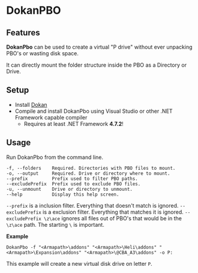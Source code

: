 # DokanPBO

## Features

**DokanPbo** can be used to create a virtual "P drive" without ever unpacking PBO's or wasting disk space.

It can directly mount the folder structure inside the PBO as a Directory or Drive.

## Setup

- Install [Dokan](https://github.com/dokan-dev/dokany/releases)
- Compile and install DokanPbo using Visual Studio or other .NET Framework capable compiler
  - Requires at least .NET Framework **4.7.2**!

## Usage

Run DokanPbo from the command line.

```
-f, --folders    Required. Directories with PBO files to mount.
-o, --output     Required. Drive or directory where to mount.
--prefix         Prefix used to filter PBO paths.
--excludePrefix  Prefix used to exclude PBO files.
-u, --unmount    Drive or directory to unmount.
--help           Display this help screen.
```

`--prefix` is a inclusion filter. Everything that doesn't match is ignored.
`--excludePrefix` is a exclusion filter. Everything that matches it is ignored.
`--excludePrefix \z\ace` ignores all files out of PBO's that would be in the `\z\ace` path. The starting `\` is important.

**Example**

```
DokanPbo -f "<Armapath>\addons" "<Armapath>\Heli\addons" "<Armapath>\Expansion\addons" "<Armapath>\@CBA_A3\addons" -o P:
```

This example will create a new virtual disk drive on letter `P`.
